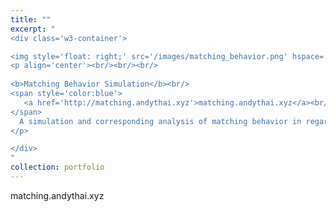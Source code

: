 ```yaml
---
title: ""
excerpt: "
<div class='w3-container'>

<img style='float: right;' src='/images/matching_behavior.png' hspace='20'>
<p align='center'><br/><br/><br/>
   
<b>Matching Behavior Simulation</b><br/>
<span style='color:blue'>
   <a href='http://matching.andythai.xyz'>matching.andythai.xyz</a><br/>
</span>
  A simulation and corresponding analysis of matching behavior in regards to reward-decision making as studied in the Sugrue paper <i>Matching behavior and the representation of value in the parietal cortex</i>.
</p>

</div>
"
collection: portfolio
---
```


matching.andythai.xyz

